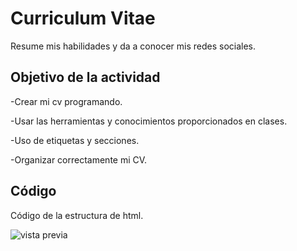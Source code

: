# Curriculum Vitae

Resume mis habilidades y da a conocer mis redes sociales.

## Objetivo de la actividad
-Crear mi cv programando.

-Usar las herramientas y conocimientos proporcionados en clases.

-Uso de etiquetas y secciones.

-Organizar correctamente mi CV.

## Código

Código de la estructura de html.

![vista previa](https://i.postimg.cc/NFkZ4FDH/codigo.jpg)

